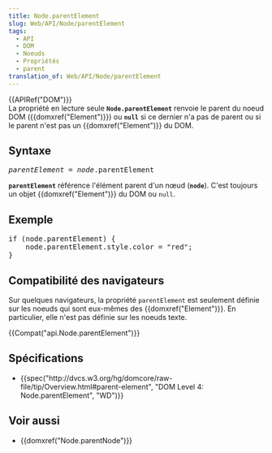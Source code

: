 ```yaml
---
title: Node.parentElement
slug: Web/API/Node/parentElement
tags:
  - API
  - DOM
  - Noeuds
  - Propriétés
  - parent
translation_of: Web/API/Node/parentElement
---
```

<div>
<div>
<div>{{APIRef("DOM")}}</div>
</div>

<div>La propriété en lecture seule <code><strong>Node.parentElement</strong></code> renvoie le parent du noeud DOM ({{domxref("Element")}}) ou <code><strong>null</strong></code> si ce dernier n'a pas de parent ou si le parent n'est pas un {{domxref("Element")}} du DOM.</div>
</div>

<h2 id="Syntax">Syntaxe</h2>

<pre class="syntaxbox"><em>parentElement</em> = <em>node</em>.parentElement
</pre>

<p><code><strong>parentElement</strong></code> référence l'élément parent d'un nœud (<code><strong>node</strong></code>). C'est toujours un objet {{domxref("Element")}}  du DOM ou <code>null</code>.</p>

<h2 id="Example">Exemple</h2>

<pre class="brush:js">if (node.parentElement) {
    node.parentElement.style.color = "red";
}</pre>

<h2 id="Compatibilité_des_navigateurs">Compatibilité des navigateurs</h2>

<p>Sur quelques navigateurs, la propriété <code>parentElement</code> est seulement définie sur les noeuds qui sont eux-mêmes des {{domxref("Element")}}. En particulier, elle n'est pas définie sur les noeuds texte.</p>

<div>


<p>{{Compat("api.Node.parentElement")}}</p>
</div>

<h2 id="Spécifications">Spécifications</h2>

<ul>
 <li>{{spec("http://dvcs.w3.org/hg/domcore/raw-file/tip/Overview.html#parent-element", "DOM Level 4: Node.parentElement", "WD")}}</li>
</ul>

<h2 id="See_also">Voir aussi</h2>

<ul>
 <li>{{domxref("Node.parentNode")}}</li>
</ul>
